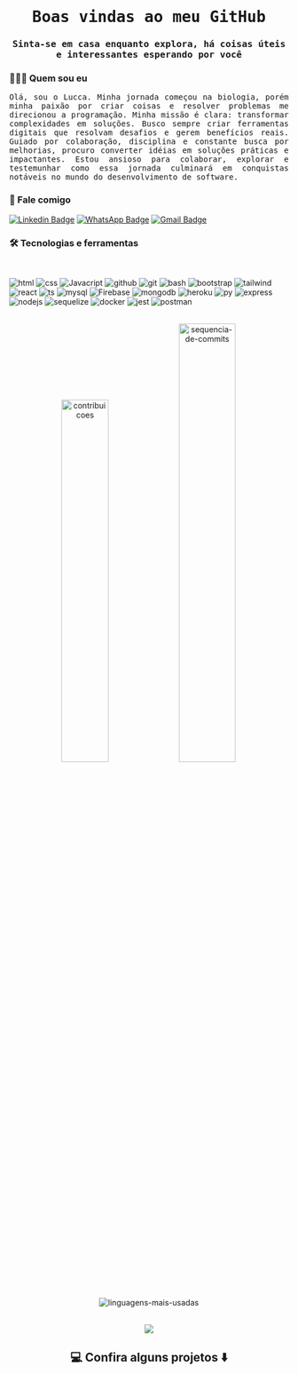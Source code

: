 <div align="center"> 
  <samp>
    <h1>Boas vindas ao meu GitHub</h1>
    <h3>Sinta-se em casa enquanto explora, há coisas úteis e interessantes esperando por você</h3>
  </samp>
</div>

<div align="justify">

### 👨🏽‍💻 Quem sou eu 
<samp>
Olá, sou o Lucca. Minha jornada começou na biologia, porém minha paixão por criar coisas e resolver problemas me direcionou a programação. Minha missão é clara: transformar complexidades em soluções. Busco sempre criar ferramentas digitais que resolvam desafios e gerem benefícios reais. Guiado por colaboração, disciplina e constante busca por melhorias, procuro converter idéias em soluções práticas e impactantes. Estou ansioso para colaborar, explorar e testemunhar como essa jornada culminará em conquistas notáveis no mundo do desenvolvimento de software.
</samp>
</div>
  
### 💬 Fale comigo 
[![Linkedin Badge](https://img.shields.io/badge/LinkedIn-0077B5?style=for-the-badge&logo=linkedin&logoColor=white&link=https://www.linkedin.com/in/lucca-rendall/)](https://www.linkedin.com/in/lucca-rendall/) 
[![WhatsApp Badge](https://img.shields.io/badge/WhatsApp-25D366?style=for-the-badge&logo=whatsapp&logoColor=white&link=https://wa.me/5581986339926)](https://wa.me/5581986339926) 
[![Gmail Badge](https://img.shields.io/badge/Gmail-D14836?style=for-the-badge&logo=gmail&logoColor=white&link=mailto:luccarendall2@gmail.com)](mailto:luccarendall2@gmail.com)

### 🛠️ Tecnologias e ferramentas
<br />
<div">  
  
  ![html](https://img.shields.io/badge/html-E34F26?style=for-the-badge&logo=html5&logoColor=white)
  ![css](https://img.shields.io/badge/css-1572B6?style=for-the-badge&logo=css3&logoColor=white)
  ![Javacript](https://img.shields.io/badge/Javacript-F7DF1E?style=for-the-badge&logo=javascript&logoColor=black)
  ![github](https://img.shields.io/badge/github-181717?style=for-the-badge&logo=github&logoColor=white)
  ![git](https://img.shields.io/badge/git-F05032?style=for-the-badge&logo=git&logoColor=white)
  ![bash](https://img.shields.io/badge/bash-E95420?style=for-the-badge&logo=gnu-bash&logoColor=white)
  ![bootstrap](https://img.shields.io/badge/bootstrap-563D7C?style=for-the-badge&logo=bootstrap&logoColor=white)
  ![tailwind](https://img.shields.io/badge/tailwind-38B2AC?style=for-the-badge&logo=tailwind-css&logoColor=white)
  ![react](https://img.shields.io/badge/react-61DAFB?style=for-the-badge&logo=react&logoColor=white)
  ![ts](https://img.shields.io/badge/typescript-3178C6?style=for-the-badge&logo=typescript&logoColor=white)
  ![mysql](https://img.shields.io/badge/mysql-4479A1?style=for-the-badge&logo=mysql&logoColor=white)
  ![Firebase](https://img.shields.io/badge/Firebase-ffa611?style=for-the-badge&logo=firebase&logoColor=white)
  ![mongodb](https://img.shields.io/badge/mongodb-47A248?style=for-the-badge&logo=mongodb&logoColor=white)
  ![heroku](https://img.shields.io/badge/heroku-430098?style=for-the-badge&logo=heroku&logoColor=white)
  ![py](https://img.shields.io/badge/python-F7DF1E?style=for-the-badge&logo=python&logoColor=white)
  ![express](https://img.shields.io/badge/express-000000?style=for-the-badge&logo=express&logoColor=white)
  ![nodejs](https://img.shields.io/badge/nodejs-339933?style=for-the-badge&logo=node.js&logoColor=white)
  ![sequelize](https://img.shields.io/badge/sequelize-52B0E7?style=for-the-badge&logo=sequelize&logoColor=white)
  ![docker](https://img.shields.io/badge/docker-2496ED?style=for-the-badge&logo=docker&logoColor=white)
  ![jest](https://img.shields.io/badge/jest-C21325?style=for-the-badge&logo=jest&logoColor=white)
  ![postman](https://img.shields.io/badge/postman-FF6C37?style=for-the-badge&logo=postman&logoColor=white)
</div>
<br />
<div align="center">
    <img src="https://github-readme-stats.vercel.app/api?username=luccarendall&theme=dark&border_radius=5&locale=pt-br&date_format=j%20M%5B%20Y%5D&bg_color=000000&ring=FF0000&icon_color=91ffc8&show_icons=true&show_icons=true&hide_border=false&count_private=true" width=40.9% alt="contribuicoes">
    <img src="https://streak-stats.demolab.com?user=luccarendall&theme=dark&border_radius=5&locale=pt-br&date_format=j%20M%5B%20Y%5D&background=000000&currStreakLabel=FFFFFF&count_private=true"" width=45% alt="sequencia-de-commits">
    <img src="https://github-readme-stats.vercel.app/api/top-langs/?username=luccarendall&layout=compact&theme=dark&border_radius=5&locale=pt-br&date_format=j%20M%5B%20Y%5D&bg_color=000000&count_private=true&card_width=400&custom_title=Ferramentas%20mais%20utilizadas" alt="linguagens-mais-usadas">
</div>
<br />
<p align="center"><img src="https://komarev.com/ghpvc/?username=LuccaRendall&style=flat-square&color=986DFF"></p>

<h2  align="center">💻 Confira alguns projetos ⬇️ </h2>

